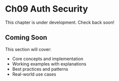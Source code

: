 # Ch09 Auth Security

This chapter is under development. Check back soon!

## Coming Soon

This section will cover:
- Core concepts and implementation
- Working examples with explanations
- Best practices and patterns
- Real-world use cases
